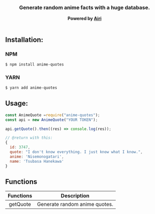 <h3 align="center"><strong>Generate random anime facts with a huge database.</strong></h3>
<center><strong>Powered by <a href="https://airi.kyoyo.me" target="_blank">Airi</a></strong></center>
<br>

## Installation:

### NPM

```bash
$ npm install anime-quotes
```

### YARN

```bash
$ yarn add anime-quotes
```

## Usage:

```javascript
const AnimeQuote =require("anime-quotes");
const api = new AnimeQuote("YOUR TOKEN");

api.getQuote().then((res) => console.log(res));

// @return with this:
{
  id: 3747,
  quote: "I don't know everything. I just know what I know.",
  anime: 'Nisemonogatari',
  name: 'Tsubasa Hanekawa'
}
```

## Functions

| **Functions** | **Description**               |
| :-----------: | ----------------------------- |
|   getQuote    | Generate random anime quotes. |
